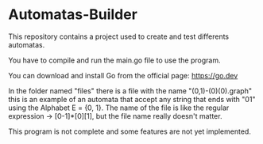 # Automatas-Builder
This repository contains a project used to create and test differents automatas.

You have to compile and run the main.go file to use the program.

You can download and install Go from the official page: https://go.dev

In the folder named "files" there is a file with the name "(0,1)-(0)(0).graph" this is an example of an automata that
accept any string that ends with "01" using the Alphabet E = {0, 1}. The name of the file is like the regular
expression -> [0-1]*[0][1], but the file name really doesn't matter.

This program is not complete and some features are not yet implemented.
